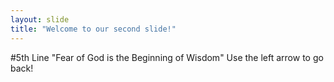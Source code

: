 ```yaml
---
layout: slide
title: "Welcome to our second slide!"
---
```

#5th Line "Fear of God is the Beginning of Wisdom"
Use the left arrow to go back!
